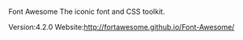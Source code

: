Font Awesome
The iconic font and CSS toolkit.

Version:4.2.0
Website:http://fortawesome.github.io/Font-Awesome/